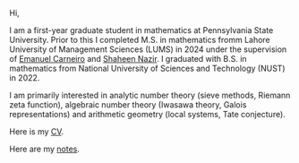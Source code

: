 Hi,


I am a first-year graduate student in mathematics at Pennsylvania State University. Prior to this I completed M.S. in mathematics fromm Lahore University of Management Sciences (LUMS) in 2024 under the supervision of <a href = "https://sites.google.com/view/emanuelcarneiro/home">Emanuel Carneiro</a> and <a href = "https://lums.edu.pk/lums_employee/3346">Shaheen Nazir</a>. I graduated with B.S. in mathematics from National University of Sciences and Technology (NUST) in 2022.

I am primarily interested in analytic number theory (sieve methods, Riemann zeta function), algebraic number theory (Iwasawa theory, Galois representations) and arithmetic geometry (local systems, Tate conjecture).



Here is my <a href = "docs/assets/My_CV-2.pdf">CV</a>.


Here are my <a href = "notes.html">notes</a>.

